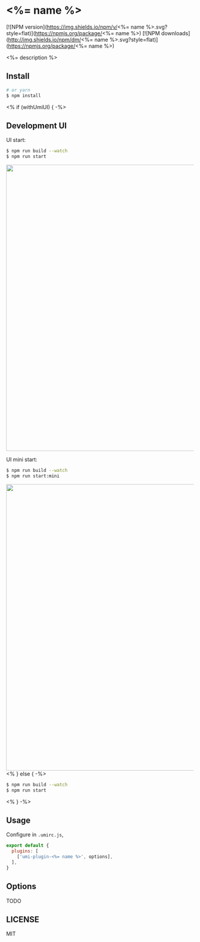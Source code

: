 # <%= name %>

[![NPM version](https://img.shields.io/npm/v/<%= name %>.svg?style=flat)](https://npmjs.org/package/<%= name %>)
[![NPM downloads](http://img.shields.io/npm/dm/<%= name %>.svg?style=flat)](https://npmjs.org/package/<%= name %>)

<%= description %>

## Install

```bash
# or yarn
$ npm install
```
<% if (withUmiUI) { -%>
## Development UI

UI start:

```bash
$ npm run build --watch
$ npm run start
```

<img src="https://user-images.githubusercontent.com/13595509/67025108-10925980-f138-11e9-8f46-899eef3e098b.png" width="768" />

UI mini start:

```bash
$ npm run build --watch
$ npm run start:mini
```

<img src="https://user-images.githubusercontent.com/13595509/67024897-bbeede80-f137-11e9-9f19-6a3f0ea3f6cd.png" width="768" />
<% } else { -%>

```bash
$ npm run build --watch
$ npm run start
```
<% } -%>

## Usage

Configure in `.umirc.js`,

```js
export default {
  plugins: [
    ['umi-plugin-<%= name %>', options],
  ],
}
```

## Options

TODO

## LICENSE

MIT
